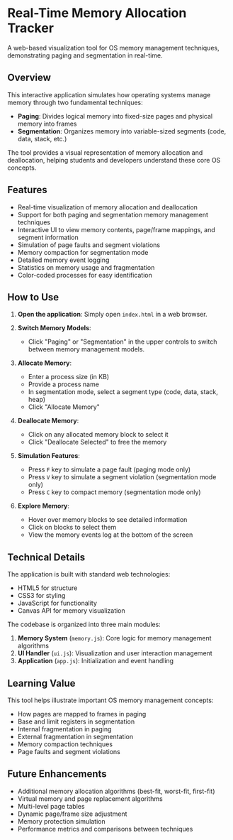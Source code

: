# Real-Time Memory Allocation Tracker

A web-based visualization tool for OS memory management techniques, demonstrating paging and segmentation in real-time.

## Overview

This interactive application simulates how operating systems manage memory through two fundamental techniques:

- **Paging**: Divides logical memory into fixed-size pages and physical memory into frames
- **Segmentation**: Organizes memory into variable-sized segments (code, data, stack, etc.)

The tool provides a visual representation of memory allocation and deallocation, helping students and developers understand these core OS concepts.

## Features

- Real-time visualization of memory allocation and deallocation
- Support for both paging and segmentation memory management techniques
- Interactive UI to view memory contents, page/frame mappings, and segment information
- Simulation of page faults and segment violations
- Memory compaction for segmentation mode
- Detailed memory event logging
- Statistics on memory usage and fragmentation
- Color-coded processes for easy identification

## How to Use

1. **Open the application**: Simply open `index.html` in a web browser.

2. **Switch Memory Models**:
   - Click "Paging" or "Segmentation" in the upper controls to switch between memory management models.

3. **Allocate Memory**:
   - Enter a process size (in KB)
   - Provide a process name
   - In segmentation mode, select a segment type (code, data, stack, heap)
   - Click "Allocate Memory"

4. **Deallocate Memory**:
   - Click on any allocated memory block to select it
   - Click "Deallocate Selected" to free the memory

5. **Simulation Features**:
   - Press `F` key to simulate a page fault (paging mode only)
   - Press `V` key to simulate a segment violation (segmentation mode only)
   - Press `C` key to compact memory (segmentation mode only)

6. **Explore Memory**:
   - Hover over memory blocks to see detailed information
   - Click on blocks to select them
   - View the memory events log at the bottom of the screen

## Technical Details

The application is built with standard web technologies:

- HTML5 for structure
- CSS3 for styling
- JavaScript for functionality
- Canvas API for memory visualization

The codebase is organized into three main modules:

1. **Memory System** (`memory.js`): Core logic for memory management algorithms
2. **UI Handler** (`ui.js`): Visualization and user interaction management
3. **Application** (`app.js`): Initialization and event handling

## Learning Value

This tool helps illustrate important OS memory management concepts:

- How pages are mapped to frames in paging
- Base and limit registers in segmentation
- Internal fragmentation in paging
- External fragmentation in segmentation
- Memory compaction techniques
- Page faults and segment violations

## Future Enhancements

- Additional memory allocation algorithms (best-fit, worst-fit, first-fit)
- Virtual memory and page replacement algorithms
- Multi-level page tables
- Dynamic page/frame size adjustment
- Memory protection simulation
- Performance metrics and comparisons between techniques 